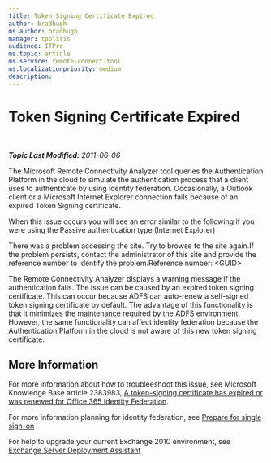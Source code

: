 ```yaml
---
title: Token Signing Certificate Expired
author: bradhugh
ms.author: bradhugh
manager: tpolitis
audience: ITPro 
ms.topic: article 
ms.service: remote-connect-tool
ms.localizationpriority: medium
description: 
---
```


<div data-xmlns="https://www.w3.org/1999/xhtml">

<div class="topic" data-xmlns="https://www.w3.org/1999/xhtml" data-msxsl="urn:schemas-microsoft-com:xslt" data-cs="https://msdn.microsoft.com/">

<div data-asp="https://msdn2.microsoft.com/asp">

# Token Signing Certificate Expired

</div>

<div id="mainSection">

<div id="mainBody">

<span> </span>

_**Topic Last Modified:** 2011-06-06_

<div id="sectionSection0" class="section">

The Microsoft Remote Connectivity Analyzer tool queries the Authentication Platform in the cloud to simulate the authentication process that a client uses to authenticate by using identity federation. Occasionally, a Outlook client or a Microsoft Internet Explorer connection fails because of an expired Token Signing certificate.

When this issue occurs you will see an error similar to the following if you were using the Passive authentication type (Internet Explorer)

There was a problem accessing the site. Try to browse to the site again.If the problem persists, contact the administrator of this site and provide the reference number to identify the problem.Reference number: \<GUID\>

The Remote Connectivity Analyzer displays a warning message if the authentication fails. The issue can be caused by an expired token signing certificate. This can occur because ADFS can auto-renew a self-signed token signing certificate by default. The advantage of this functionality is that it minimizes the maintenance required by the ADFS environment. However, the same functionality can affect identity federation because the Authentication Platform in the cloud is not aware of this new token signing certificate.

<div>

## More Information

For more information about how to troubleeshoot this issue, see Microsoft Knowledge Base article 2383983, [A token-signing certificate has expired or was renewed for Office 365 Identity Federation](https://support.microsoft.com/kb/2383983).

For more information planning for identity federation, see [Prepare for single sign-on](https://onlinehelp.microsoft.com/office365-enterprises/ff652540.aspx)

For help to upgrade your current Exchange 2010 environment, see [Exchange Server Deployment Assistant](https://technet.microsoft.com/exdeploy2010/default.aspx)

</div>

</div>

</div>

<span> </span>

</div>

</div>

</div>

